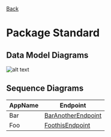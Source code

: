 
[Back](../README.md)
# Package Standard

## Data Model Diagrams

![alt text](Standard_datamodel.svg)

## Sequence Diagrams
| AppName | Endpoint |
| - | - | 
| Bar | [BarAnotherEndpoint](BarAnotherEndpoint.md) |
| Foo | [FoothisEndpoint](FoothisEndpoint.md) |
